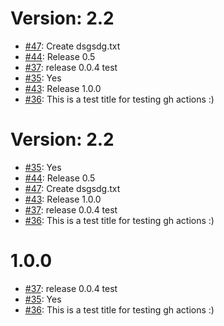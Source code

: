 Version: 2.2
===

* [#47](https://api.github.com/repos/saadmk11/test/issues/47): Create dsgsdg.txt
* [#44](https://api.github.com/repos/saadmk11/test/issues/44): Release 0.5
* [#37](https://api.github.com/repos/saadmk11/test/issues/37): release 0.0.4 test
* [#35](https://api.github.com/repos/saadmk11/test/issues/35): Yes
* [#43](https://api.github.com/repos/saadmk11/test/issues/43): Release 1.0.0
* [#36](https://api.github.com/repos/saadmk11/test/issues/36): This is a test title for testing gh actions :)


Version: 2.2
===

* [#35](https://api.github.com/repos/saadmk11/test/issues/35): Yes
* [#44](https://api.github.com/repos/saadmk11/test/issues/44): Release 0.5
* [#47](https://api.github.com/repos/saadmk11/test/issues/47): Create dsgsdg.txt
* [#43](https://api.github.com/repos/saadmk11/test/issues/43): Release 1.0.0
* [#37](https://api.github.com/repos/saadmk11/test/issues/37): release 0.0.4 test
* [#36](https://api.github.com/repos/saadmk11/test/issues/36): This is a test title for testing gh actions :)


1.0.0
=====
* [#37](https://api.github.com/repos/saadmk11/test/issues/37): release 0.0.4 test
* [#35](https://api.github.com/repos/saadmk11/test/issues/35): Yes
* [#36](https://api.github.com/repos/saadmk11/test/issues/36): This is a test title for testing gh actions :)
